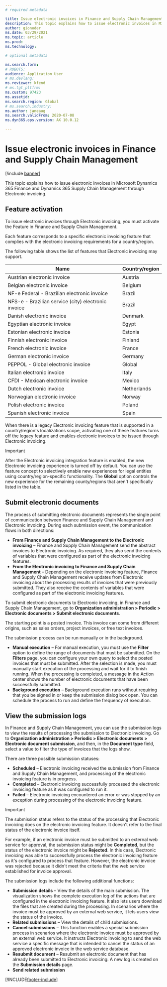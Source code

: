 ```yaml
---
# required metadata

title: Issue electronic invoices in Finance and Supply Chain Management
description: This topic explains how to issue electronic invoices in Microsoft Dynamics 365 Finance and Dynamics 365 Supply Chain Management through Electronic invoicing.
author: gionoder
ms.date: 03/29/2021
ms.topic: article
ms.prod: 
ms.technology: 

# optional metadata

ms.search.form: 
# ROBOTS: 
audience: Application User
# ms.devlang: 
ms.reviewer: kfend
# ms.tgt_pltfrm: 
ms.custom: 97423
ms.assetid: 
ms.search.region: Global
# ms.search.industry: 
ms.author: janeaug
ms.search.validFrom: 2020-07-08
ms.dyn365.ops.version: AX 10.0.12

---
```


# Issue electronic invoices in Finance and Supply Chain Management

[!include [banner](../includes/banner.md)]

This topic explains how to issue electronic invoices in Microsoft Dynamics 365 Finance and Dynamics 365 Supply Chain Management through Electronic invoicing.


## Feature activation

To issue electronic invoices through Electronic invoicing, you must activate the Feature in Finance and Supply Chain Management.

Each feature corresponds to a specific electronic invoicing feature that complies with the electronic invoicing requirements for a country/region.

The following table shows the list of features that Electronic invoicing may support.

| Name                                              | Country/region |
|---------------------------------------------------|----------------|
|Austrian electronic invoice                        |Austria         |
|Belgian electronic invoice                         |Belgium         |
|NF-e  Federal - Brazilian electronic invoice       |Brazil          |
|NFS-e - Brazilian service (city) electronic invoice|Brazil          |
|Danish electronic invoice                          |Denmark         |
|Egyptian electronic invoice                        |Egypt           |
|Estonian electronic invoice                        |Estonia         |
|Finnish electronic invoice                         |Finland         |
|French electronic invoice                          |France          |
|German electronic invoice                          |Germany         |
|PEPPOL - Global electronic invoice                 |Global          |
|Italian electronic invoice                         |Italy           |
|CFDI - Mexican electronic invoice                  |Mexico          |
|Dutch electronic invoice                           |Netherlands     |
|Norwegian electronic invoice                       |Norway          |
|Polish electronic invoice                          |Poland          |
|Spanish electronic invoice                         |Spain           |

When there is a legacy Electronic invoicing feature that is supported in a country/region's localizations scope, activating one of these features turns off the legacy feature and enables electronic invoices to be issued through Electronic invoicing.

> [!IMPORTANT]
> After the Electronic invoicing integration feature is enabled, the new Electronic invoicing experience is turned off by default. You can use the feature concept to selectively enable new experiences for legal entities using country/region-specific functionality. The **Global** option controls the new experience for the remaining county/regions that aren't specifically listed in the table.

## Submit electronic documents

The process of submitting electronic documents represents the single point of communication between Finance and Supply Chain Management and Electronic invoicing. During each submission event, the communication flows in both directions:

- **From Finance and Supply Chain Management to the Electronic invoicing** – Finance and Supply Chain Management send the abstract invoices to Electronic invoicing. As required, they also send the contents of variables that were configured as part of the electronic invoicing features.
- **From the Electronic invoicing to Finance and Supply Chain Management** – Depending on the electronic invoicing feature, Finance and Supply Chain Management receive updates from Electronic invoicing about the processing results of invoices that were previously submitted. They also receive the contents of variables that were configured as part of the electronic invoicing features.

To submit electronic documents to Electronic invoicing, in Finance and Supply Chain Management, go to **Organization administration &gt; Periodic &gt; Electronic documents &gt; Submit electronic documents**.

The starting point is a posted invoice. This invoice can come from different origins, such as sales orders, project invoices, or free text invoices.

The submission process can be run manually or in the background.

- **Manual execution** – For manual execution, you must use the **Filter** option to define the range of documents that must be submitted. On the **Filters** page, you can configure your own query to select the posted invoices that must be submitted. After the selection is made, you must manually start execution of the processing and wait for it to finish running. When the processing is completed, a message in the Action center shows the number of electronic documents that have been successfully submitted.
- **Background execution** – Background execution runs without requiring that you be signed in or keep the submission dialog box open. You can schedule the process to run and define the frequency of execution.

## View the submission logs

In Finance and Supply Chain Management, you can use the submission logs to view the results of processing the submission to Electronic invoicing. Go to **Organization administration &gt; Periodic &gt; Electronic documents &gt; Electronic document submission**, and then, in the **Document type** field, select a value to filter the type of invoices that the logs show.

There are three possible submission statuses:

- **Scheduled** – Electronic invoicing received the submission from Finance and Supply Chain Management, and processing of the electronic invoicing feature is in progress.
- **Completed** – Electronic invoicing successfully processed the electronic invoicing feature as it was configured to run it.
- **Failed** – Electronic invoicing encountered an error or was stopped by an exception during processing of the electronic invoicing feature.

> [!IMPORTANT]
> The submission status refers to the status of the processing that Electronic invoicing does on the electronic invoicing feature. It doesn't refer to the final status of the electronic invoice itself.
>
> For example, if an electronic invoice must be submitted to an external web service for approval, the submission status might be **Completed**, but the status of the electronic invoice might be **Rejected**. In this case, Electronic invoicing was able to successfully process the electronic invoicing feature as it's configured to process that feature. However, the electronic invoice was rejected because it didn't meet the criteria that the web service established for invoice approval.

The submission logs include the following additional functions:

- **Submission details** – View the details of the main submission. The visualization shows the complete execution log of the actions that are configured in the electronic invoicing feature. It also lets users download the files that are created during the processing. In scenarios where the invoice must be approved by an external web service, it lets users view the status of the invoice.
- **Related submissions** – View the details of child submissions.
- **Cancel submissions** – This function enables a special submission process in scenarios where the electronic invoice must be approved by an external web service. It instructs Electronic invoicing to send the web service a specific message that is intended to cancel the status of an approved electronic invoice in the web service database.
- **Resubmit document** – Resubmit an electronic document that has already been submitted to Electronic invoicing. A new log is created on the **Submission details** page.
- **Send related submission**


[!INCLUDE[footer-include](../../includes/footer-banner.md)]
